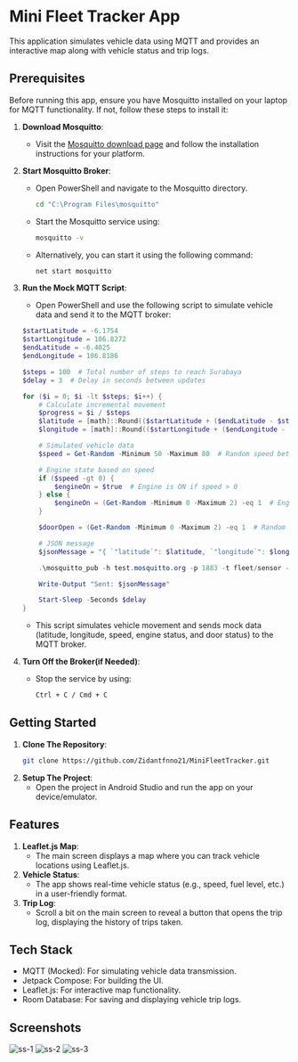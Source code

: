 # Mini Fleet Tracker App

This application simulates vehicle data using MQTT and provides an interactive map along with vehicle status and trip logs.

## Prerequisites

Before running this app, ensure you have Mosquitto installed on your laptop for MQTT functionality. If not, follow these steps to install it:

1. **Download Mosquitto**:
   - Visit the [Mosquitto download page](https://mosquitto.org/download/) and follow the installation instructions for your platform.

2. **Start Mosquitto Broker**:
   - Open PowerShell and navigate to the Mosquitto directory. 
     ```bash
     cd "C:\Program Files\mosquitto"
     ```
   - Start the Mosquitto service using:
     ```bash
     mosquitto -v
     ```
   - Alternatively, you can start it using the following command:
     ```bash
     net start mosquitto
     ```

3. **Run the Mock MQTT Script**:
   - Open PowerShell and use the following script to simulate vehicle data and send it to the MQTT broker:
   
   ```powershell
   $startLatitude = -6.1754
   $startLongitude = 106.8272
   $endLatitude = -6.4025
   $endLongitude = 106.8186

   $steps = 100  # Total number of steps to reach Surabaya
   $delay = 3  # Delay in seconds between updates

   for ($i = 0; $i -lt $steps; $i++) {
       # Calculate incremental movement
       $progress = $i / $steps
       $latitude = [math]::Round(($startLatitude + ($endLatitude - $startLatitude) * $progress), 6)
       $longitude = [math]::Round(($startLongitude + ($endLongitude - $startLongitude) * $progress), 6)

       # Simulated vehicle data
       $speed = Get-Random -Minimum 50 -Maximum 80  # Random speed between 50 and 80 km/h

       # Engine state based on speed
       if ($speed -gt 0) {
           $engineOn = $true  # Engine is ON if speed > 0
       } else {
           $engineOn = (Get-Random -Minimum 0 -Maximum 2) -eq 1  # Engine can be ON or OFF if speed = 0
       }

       $doorOpen = (Get-Random -Minimum 0 -Maximum 2) -eq 1  # Random door status (true or false)

       # JSON message
       $jsonMessage = "{ `"latitude`": $latitude, `"longitude`": $longitude, `"speed`": $speed, `"engineOn`": $engineOn, `"doorOpen`": $doorOpen }"

       .\mosquitto_pub -h test.mosquitto.org -p 1883 -t fleet/sensor -m $jsonMessage
   
       Write-Output "Sent: $jsonMessage"

       Start-Sleep -Seconds $delay
   }
   ```
   - This script simulates vehicle movement and sends mock data (latitude, longitude, speed, engine status, and door status) to the MQTT broker.
4. **Turn Off the Broker(if Needed)**:
   - Stop the service by using:
     ```bash
     Ctrl + C / Cmd + C
     ```
     
## Getting Started

1. **Clone The Repository**:
   ```bash
   git clone https://github.com/Zidantfnno21/MiniFleetTracker.git
   ```
2. **Setup The Project**:
   - Open the project in Android Studio and run the app on your device/emulator.

## Features

1. **Leaflet.js Map**:
   - The main screen displays a map where you can track vehicle locations using Leaflet.js.
2. **Vehicle Status**:
   - The app shows real-time vehicle status (e.g., speed, fuel level, etc.) in a user-friendly format.
3. **Trip Log**:
   - Scroll a bit on the main screen to reveal a button that opens the trip log, displaying the history of trips taken.
     
## Tech Stack

- MQTT (Mocked): For simulating vehicle data transmission.
- Jetpack Compose: For building the UI.
- Leaflet.js: For interactive map functionality.
- Room Database: For saving and displaying vehicle trip logs.

## Screenshots

![ss-1](https://github.com/user-attachments/assets/c52f986d-f390-45b0-9148-0797b14f1ecb)
![ss-2](https://github.com/user-attachments/assets/266aa494-7d7c-45b6-857f-7aed46a60f05)
![ss-3](https://github.com/user-attachments/assets/f1694feb-54b8-4b5a-856f-af6a730b4255)

